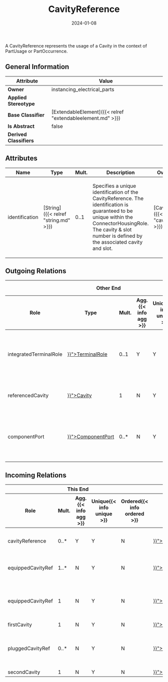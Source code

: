 ﻿---
title: CavityReference
toc: false
type: specs
date: "2024-01-08"
draft: false
specification: VEC
version: 2.1.0
documentType: "Recommendation"
elementType: Class
classes:
  - CavityReference
menu_name: vec-2.1.0
---
<p> A CavityReference represents the usage of a Cavity in the context of PartUsage or PartOccurrence.      </p>

## General Information

| Attribute               | Value |
|-------------------------|-------|
| **Owner**               | instancing_electrical_parts |
| **Applied Stereotype**  |   |
| **Base Classifier**     | [ExtendableElement]({{< relref "extendableelement.md" >}})<br/>  |
| **Is Abstract**         | false |
| **Derived Classifiers** |   |

## Attributes
|  Name  |  Type  |  Mult.  |  Description  |  Owning Classifier  |
|--------|--------|---------|---------------|--------------|
|identification| [String]({{< relref "string.md" >}}) | 0..1 | <p> Specifies a unique identification of the CavityReference. The identification is guaranteed to be unique within the ConnectorHousingRole. The cavity &amp; slot number is defined by the associated cavity and slot.      </p> | [CavityReference]({{< relref "cavityreference.md" >}}) |

## Outgoing Relations
<table>
    <thead>
        <tr>
           <th colspan="6">Other End</th>
           <th colspan="1">This End</th>
           <th colspan="1">General</th>
        </tr>
        <tr>
           <th>Role</th>
           <th>Type</th>
           <th>Mult.</th>
           <th>Agg.{{< info agg >}}</th>
           <th>Unique{{< info unique >}}</th>
           <th>Ordered{{< info ordered >}}</th>
           <th>Mult.</th>
           <th>Description</th>
        </tr>
    <thead>
    <tbody>
    <tr>
        <td>integratedTerminalRole</td>
        <td><a href="{{< relref "terminalrole.md" >}}">TerminalRole</a></td>
        <td>0..1</td>
        <td>Y</td>
        <td>Y</td>
        <td>N</td>
        <td>0..1</td>
        <td><p> Contains the terminal role if the cavity has an integrated terminal (e.g. an IDC).      </p></td>
    </tr>
    <tr>
        <td>referencedCavity</td>
        <td><a href="{{< relref "cavity.md" >}}">Cavity</a></td>
        <td>1</td>
        <td>N</td>
        <td>Y</td>
        <td>N</td>
        <td>0..*</td>
        <td>Points to the cavity referenced by the cavity reference.</td>
    </tr>
    <tr>
        <td>componentPort</td>
        <td><a href="{{< relref "componentport.md" >}}">ComponentPort</a></td>
        <td>0..*</td>
        <td>N</td>
        <td>Y</td>
        <td>N</td>
        <td>0..*</td>
        <td><p> References the <i>ComponentPort</i> that is implemented by this <i>CavityReference</i>.      </p></td>
    </tr>
    </tbody>
</table>

##  Incoming Relations
<table>
    <thead>
        <tr>
           <th colspan="5">This End</th>
           <th colspan="2">Other End</th>
           <th colspan="1">General</th>
        </tr>
        <tr>
           <th>Role</th>
           <th>Mult.</th>
           <th>Agg.{{< info agg >}}</th>
           <th>Unique{{< info unique >}}</th>
           <th>Ordered{{< info ordered >}}</th>
           <th>Type</th>
           <th>Mult.</th>
           <th>Description</th>
        </tr>
    <thead>
    <tbody>
    <tr>
        <td>cavityReference</td>
        <td>0..*</td>
        <td>Y</td>
        <td>Y</td>
        <td>N</td>
        <td><a href="{{< relref "slotreference.md" >}}">SlotReference</a></td>
        <td>1</td>
        <td>Specifies the CavityReferences used in the SlotReference.</td>
    </tr>
    <tr>
        <td>equippedCavityRef</td>
        <td>1..*</td>
        <td>N</td>
        <td>Y</td>
        <td>N</td>
        <td><a href="{{< relref "cavitymounting.md" >}}">CavityMounting</a></td>
        <td>0..*</td>
        <td>References the cavities that are used for the cavity mounting.</td>
    </tr>
    <tr>
        <td>equippedCavityRef</td>
        <td>1</td>
        <td>N</td>
        <td>Y</td>
        <td>N</td>
        <td><a href="{{< relref "cavitymountingdetail.md" >}}">CavityMountingDetail</a></td>
        <td>0..*</td>
        <td>References the cavity that is used for the detailed description of the cavity mounting.</td>
    </tr>
    <tr>
        <td>firstCavity</td>
        <td>1</td>
        <td>N</td>
        <td>Y</td>
        <td>N</td>
        <td><a href="{{< relref "cavitycoupling.md" >}}">CavityCoupling</a></td>
        <td>0..*</td>
        <td></td>
    </tr>
    <tr>
        <td>pluggedCavityRef</td>
        <td>0..*</td>
        <td>N</td>
        <td>Y</td>
        <td>N</td>
        <td><a href="{{< relref "cavityplugrole.md" >}}">CavityPlugRole</a></td>
        <td>0..*</td>
        <td>Defines which cavity / cavities in a connector instance is sealed by the plug.</td>
    </tr>
    <tr>
        <td>secondCavity</td>
        <td>1</td>
        <td>N</td>
        <td>Y</td>
        <td>N</td>
        <td><a href="{{< relref "cavitycoupling.md" >}}">CavityCoupling</a></td>
        <td>0..*</td>
        <td></td>
    </tr>
    </tbody>
</table>




